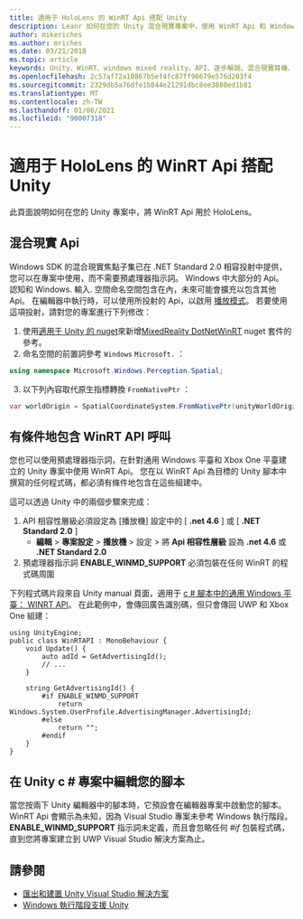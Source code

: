 ```yaml
---
title: 適用于 HoloLens 的 WinRT Api 搭配 Unity
description: Leanr 如何在您的 Unity 混合現實專案中，使用 WinRT Api 和 Windows 命名空間來進行 HoloLens。
author: mikeriches
ms.author: mriches
ms.date: 03/21/2018
ms.topic: article
keywords: Unity、WinRT、windows mixed reality、API、逐步解說、混合現實耳機、windows mixed reality 耳機、虛擬實境耳機、混合現實 Api
ms.openlocfilehash: 2c57af72a10867b5ef4fc87ff96679e576d203f4
ms.sourcegitcommit: 2329db5a76dfe1b844e21291dbc8ee3888ed1b81
ms.translationtype: MT
ms.contentlocale: zh-TW
ms.lasthandoff: 01/08/2021
ms.locfileid: "98007318"
---
```

# <a name="winrt-apis-with-unity-for-hololens"></a>適用于 HoloLens 的 WinRT Api 搭配 Unity

此頁面說明如何在您的 Unity 專案中，將 WinRT Api 用於 HoloLens。

## <a name="mixed-reality-apis"></a>混合現實 Api

Windows SDK 的混合現實焦點子集已在 .NET Standard 2.0 相容投射中提供，您可以在專案中使用，而不需要預處理器指示詞。 Windows 中大部分的 Api。 認知和 Windows. 輸入. 空間命名空間包含在內，未來可能會擴充以包含其他 Api。 在編輯器中執行時，可以使用所投射的 Api，以啟用 [播放模式](https://docs.microsoft.com//windows/mixed-reality/unity-play-mode)。 若要使用這項投射，請對您的專案進行下列修改：

1) 使用[適用于 Unity 的 nuget](https://github.com/GlitchEnzo/NuGetForUnity)來新增[MixedReality DotNetWinRT](https://www.nuget.org/packages/Microsoft.Windows.MixedReality.DotNetWinRT) nuget 套件的參考。
2) 命名空間的前置詞參考 `Windows` `Microsoft.` ：
```cs
using namespace Microsoft.Windows.Perception.Spatial;
```
3) 以下列內容取代原生指標轉換 `FromNativePtr` ：
```cs
var worldOrigin = SpatialCoordinateSystem.FromNativePtr(unityWorldOriginPtr);
```

## <a name="conditionally-include-winrt-api-calls"></a>有條件地包含 WinRT API 呼叫

您也可以使用預處理器指示詞，在針對通用 Windows 平臺和 Xbox One 平臺建立的 Unity 專案中使用 WinRT Api。 您在以 WinRT Api 為目標的 Unity 腳本中撰寫的任何程式碼，都必須有條件地包含在這些組建中。 

這可以透過 Unity 中的兩個步驟來完成：
1) API 相容性層級必須設定為 [播放機] 設定中的 [ **.net 4.6** ] 或 [ **.NET Standard 2.0** ]
    - **編輯**  > **專案設定**  > **播放機**  > 設定  > 將 **Api 相容性層級** 設為 **.net 4.6** 或 **.NET Standard 2.0**
2) 預處理器指示詞 **ENABLE_WINMD_SUPPORT** 必須包裝在任何 WinRT 的程式碼周圍

下列程式碼片段來自 Unity manual 頁面，適用于 [c # 腳本中的通用 Windows 平臺： WINRT API](https://docs.unity3d.com/Manual/windowsstore-scripts.html)。 在此範例中，會傳回廣告識別碼，但只會傳回 UWP 和 Xbox One 組建：

```
using UnityEngine;
public class WinRTAPI : MonoBehaviour {
    void Update() {
        auto adId = GetAdvertisingId();
        // ...
    }

    string GetAdvertisingId() {
        #if ENABLE_WINMD_SUPPORT
            return Windows.System.UserProfile.AdvertisingManager.AdvertisingId;
        #else
            return "";
        #endif
    }
}
```

## <a name="edit-your-scripts-in-a-unity-c-project"></a>在 Unity c # 專案中編輯您的腳本

當您按兩下 Unity 編輯器中的腳本時，它預設會在編輯器專案中啟動您的腳本。 WinRT Api 會顯示為未知，因為 Visual Studio 專案未參考 Windows 執行階段。 **ENABLE_WINMD_SUPPORT** 指示詞未定義，而且會忽略任何 *#if* 包裝程式碼，直到您將專案建立到 UWP Visual Studio 解決方案為止。

## <a name="see-also"></a>請參閱
* [匯出和建置 Unity Visual Studio 解決方案](exporting-and-building-a-unity-visual-studio-solution.md)
* [Windows 執行階段支援 Unity](https://docs.unity3d.com/Manual/IL2CPP-WindowsRuntimeSupport.html)
